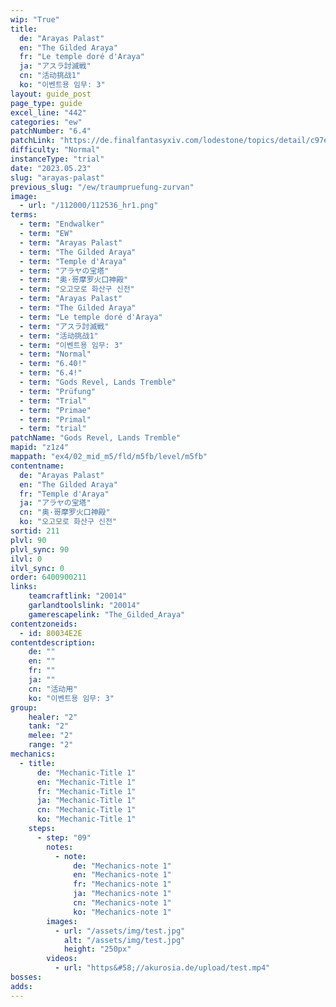 ```yaml
---
wip: "True"
title:
  de: "Arayas Palast"
  en: "The Gilded Araya"
  fr: "Le temple doré d'Araya"
  ja: "アスラ討滅戦"
  cn: "活动挑战1"
  ko: "이벤트용 임무: 3"
layout: guide_post
page_type: guide
excel_line: "442"
categories: "ew"
patchNumber: "6.4"
patchLink: "https://de.finalfantasyxiv.com/lodestone/topics/detail/c97ed61b865ca01da8c11dcc4ef16b09ef533132"
difficulty: "Normal"
instanceType: "trial"
date: "2023.05.23"
slug: "arayas-palast"
previous_slug: "/ew/traumpruefung-zurvan"
image:
  - url: "/112000/112536_hr1.png"
terms:
  - term: "Endwalker"
  - term: "EW"
  - term: "Arayas Palast"
  - term: "The Gilded Araya"
  - term: "Temple d'Araya"
  - term: "アラヤの宝塔"
  - term: "奥·哥摩罗火口神殿"
  - term: "오고모로 화산구 신전"
  - term: "Arayas Palast"
  - term: "The Gilded Araya"
  - term: "Le temple doré d'Araya"
  - term: "アスラ討滅戦"
  - term: "活动挑战1"
  - term: "이벤트용 임무: 3"
  - term: "Normal"
  - term: "6.40!"
  - term: "6.4!"
  - term: "Gods Revel, Lands Tremble"
  - term: "Prüfung"
  - term: "Trial"
  - term: "Primae"
  - term: "Primal"
  - term: "trial"
patchName: "Gods Revel, Lands Tremble"
mapid: "z1z4"
mappath: "ex4/02_mid_m5/fld/m5fb/level/m5fb"
contentname:
  de: "Arayas Palast"
  en: "The Gilded Araya"
  fr: "Temple d'Araya"
  ja: "アラヤの宝塔"
  cn: "奥·哥摩罗火口神殿"
  ko: "오고모로 화산구 신전"
sortid: 211
plvl: 90
plvl_sync: 90
ilvl: 0
ilvl_sync: 0
order: 6400900211
links:
    teamcraftlink: "20014"
    garlandtoolslink: "20014"
    gamerescapelink: "The_Gilded_Araya"
contentzoneids:
  - id: 80034E2E
contentdescription:
    de: ""
    en: ""
    fr: ""
    ja: ""
    cn: "活动用"
    ko: "이벤트용 임무: 3"
group:
    healer: "2"
    tank: "2"
    melee: "2"
    range: "2"
mechanics:
  - title:
      de: "Mechanic-Title 1"
      en: "Mechanic-Title 1"
      fr: "Mechanic-Title 1"
      ja: "Mechanic-Title 1"
      cn: "Mechanic-Title 1"
      ko: "Mechanic-Title 1"
    steps:
      - step: "09"
        notes:
          - note:
              de: "Mechanics-note 1"
              en: "Mechanics-note 1"
              fr: "Mechanics-note 1"
              ja: "Mechanics-note 1"
              cn: "Mechanics-note 1"
              ko: "Mechanics-note 1"
        images:
          - url: "/assets/img/test.jpg"
            alt: "/assets/img/test.jpg"
            height: "250px"
        videos:
          - url: "https&#58;//akurosia.de/upload/test.mp4"
bosses:
adds:
---
```

